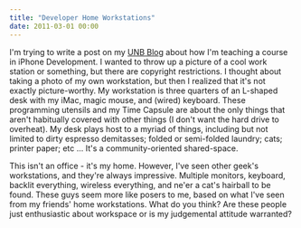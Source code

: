 ```yaml
---
title: "Developer Home Workstations"
date: 2011-03-01 00:00
---
```


<import><p>I'm trying to write a post on my <a href="http://blogs.unb.ca/ash-furrow/">UNB Blog</a> about how I'm teaching a course in iPhone Development. I wanted to throw up a picture of a cool work station or something, but there are copyright restrictions. I thought about taking a photo of my own workstation, but then I realized that it's not exactly picture-worthy.
My workstation is three quarters of an L-shaped desk with my iMac, magic mouse, and (wired) keyboard. These programming utensils and my Time Capsule are about the only things that aren't habitually covered with other things (I don't want the hard drive to overheat). My desk plays host to a myriad of things, including but not limited to dirty espresso demitasses; folded or semi-folded laundry; cats; printer paper; etc ... It's a community-oriented shared-space.</p>
<p>This isn't an office - it's my home. However, I've seen other geek's workstations, and they're always impressive. Multiple monitors, keyboard, backlit everything, wireless everything, and ne'er a cat's hairball to be found. These guys seem more like posers to me, based on what I've seen from my friends' home workstations. What do you think? Are these people just enthusiastic about workspace or is my judgemental attitude warranted?</p></import>

<!-- more -->


